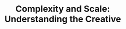 ---
# hide: true
title: "Complexity and Scale: Understanding the Creative"
authors: Oliver Richardson
type: workshop
conf: "International Association of Computing and Philosophy (IACAP)"
year: 2014
extralinks:
    - ['conference paper', '/files/papers/complexity-scale-creativity.pdf']
---